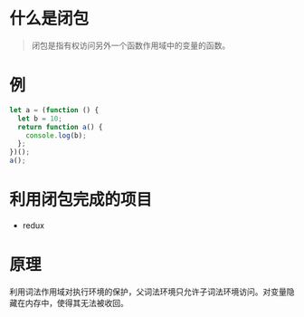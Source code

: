 # 什么是闭包

> 闭包是指有权访问另外一个函数作用域中的变量的函数。

# 例

```js
let a = (function () {
  let b = 10;
  return function a() {
    console.log(b);
  };
})();
a();
```

# 利用闭包完成的项目

- redux

# 原理

利用词法作用域对执行环境的保护，父词法环境只允许子词法环境访问。对变量隐藏在内存中，使得其无法被收回。
